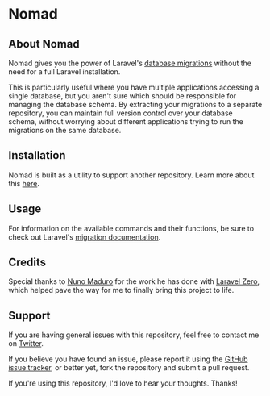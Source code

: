<p align="center">
    <h1>Nomad</h1>
</p>

## About Nomad

Nomad gives you the power of Laravel's [database migrations](https://laravel.com/docs/5.5/migrations) without the need for a full Laravel installation.

This is particularly useful where you have multiple applications accessing a single database, but you aren't sure which should be responsible for managing the database schema. By extracting your migrations to a separate repository, you can maintain full version control over your database schema, without worrying about different applications trying to run the migrations on the same database.

## Installation

Nomad is built as a utility to support another repository. Learn more about this [here](https://github.com/michaeldyrynda/vagabond).

## Usage

For information on the available commands and their functions, be sure to check out Laravel's [migration documentation](https://laravel.com/docs/5.5/migrations).

## Credits

Special thanks to [Nuno Maduro](https://twitter.com/enunomaduro) for the work he has done with [Laravel Zero](http://laravel-zero.com), which helped pave the way for me to finally bring this project to life.

## Support

If you are having general issues with this repository, feel free to contact me on [Twitter](https://twitter.com/michaeldyrynda).

If you believe you have found an issue, please report it using the [GitHub issue tracker](https://github.com/michaeldyrynda/nomad/issues), or better yet, fork the repository and submit a pull request.

If you're using this repository, I'd love to hear your thoughts. Thanks!
